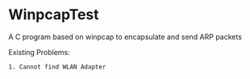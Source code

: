 # WinpcapTest
A C program based on winpcap to encapsulate and send ARP packets

Existing Problems:
 ```
 1. Cannot find WLAN Adapter
 ```